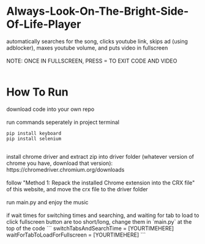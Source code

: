 # Always-Look-On-The-Bright-Side-Of-Life-Player

automatically searches for the song, clicks youtube link, skips ad (using adblocker), maxes youtube volume, and puts video in fullscreen
<br>
<br>
NOTE: ONCE IN FULLSCREEN, PRESS = TO EXIT CODE AND VIDEO
<br>
<br>
# How To Run
download code into your own repo
<br>
<br>
run commands seperately in project terminal
<br>
```
pip install keyboard
pip install selenium
```
<br>
install chrome driver and extract zip into driver folder (whatever version of chrome you have, download that version): https://chromedriver.chromium.org/downloads
<br>
<br>
follow "Method 1: Repack the installed Chrome extension into the CRX file" of this website, and move the crx file to the driver folder
<br>
<br>
run main.py and enjoy the music
<br>
<br>
if wait times for switching times and searching, and waiting for tab to load to click fullscreen button are too short/long, change them in `main.py` at the top of the code
```
switchTabsAndSearchTime = [YOURTIMEHERE]
waitForTabToLoadForFullscreen = [YOURTIMEHERE]
```
